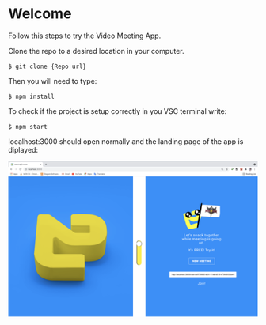 # Welcome

Follow this steps to try the Video Meeting App.

Clone the repo to a desired location in your computer.

    $ git clone {Repo url}

Then you will need to type:

    $ npm install

To check if the project is setup correctly in you VSC terminal write:

    $ npm start

localhost:3000 should open normally and the landing page of the app is diplayed:

![ScreenShot](https://github.com/Monicavila/RVMA/blob/7ab19d4b78fe6e05221b7d246bb3dab211d4db14/src/images/Screen%20Shot%202021-07-04%20at%2016.56.37.png)

